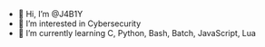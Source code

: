 - 👋 Hi, I’m @J4B1Y
- 👀 I’m interested in Cybersecurity  
- 🌱 I’m currently learning C, Python, Bash, Batch, JavaScript, Lua
<!--- - 📫 How to reach me radzhabovvalera@gmail.com --->
<!---
J4B1Y/J4B1Y is a ✨ special ✨ repository because its `README.md` (this file) appears on your GitHub profile.
You can click the Preview link to take a look at your changes.
--->
